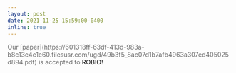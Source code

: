 ```yaml
---
layout: post
date: 2021-11-25 15:59:00-0400
inline: true
---
```

<span style="color:dimgray">
Our [paper](https://601318ff-63df-413d-983a-b8c13c4c1e60.filesusr.com/ugd/49b3f5_8ac07d1b7afb4963a307ed405025d894.pdf) is accepted to <span style="color:black">ROBIO!</span>
</span>
